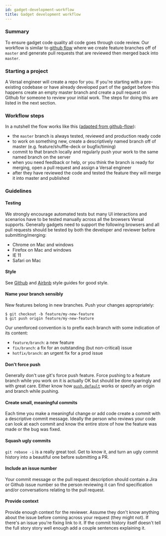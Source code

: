 ```yaml
---
id: gadget-development-workflow
title: Gadget development workflow
---
```


### Summary

To ensure gadget code quality all code goes through code review. Our workflow is similar to 
[github flow](http://scottchacon.com/2011/08/31/github-flow.html) where we create feature branches off of `master` and generate pull requests that are reviewed then merged back into `master`.

### Starting a project

A Versal engineer will create a repo for you. If you're starting with a pre-existing codebase or have already developed part of the gadget before this happens create an empty master branch and create a pull request on Github for someone to review your initial work. The steps for doing this are listed in the next section.

### Workflow steps

In a nutshell the flow works like this ([adapted from github-flow](http://scottchacon.com/2011/08/31/github-flow.html)):

* the `master` branch is always tested, reviewed and production ready code
* to work on something new, create a descriptively named branch off of master (e.g. feature/shuffle-deck or bugfix/timing)
* commit to that branch locally and regularly push your work to the same named branch on the server
* when you need feedback or help, or you think the branch is ready for merging, open a pull request and assign a Versal engineer
* after they have reviewed the code and tested the feature they will merge it into master and published

### Guidelines

#### Testing

We strongly encourage automated tests but many UI interactions and scenarios have to be tested manually across all the browsers Versal supports. Generally gadgets need to support the following browsers and all pull requests should be tested by both the developer and reviewer before submitting/merging:

* Chrome on Mac and windows
* Firefox on Mac and windows
* IE 11
* Safari on Mac

#### Style

See [Github](https://github.com/styleguide) and [Airbnb](https://github.com/airbnb/javascript) style guides for good style.

#### Name your branch sensibly

New features belong in new branches. Push your changes appropriately:

    $ git checkout -b feature/my-new-feature
    $ git push origin feature/my-new-feature

Our unenforced convention is to prefix each branch with some indication of its content:

  * `feature/branch`: a new feature
  * `fix/branch`: a fix for an outstanding (but non-critical) issue
  * `hotfix/branch`: an urgent fix for a prod issue

#### Don't force push

Generally don't use git's force push feature. Force pushing to a feature branch while you work on it is actually OK but should be done sparingly and with great care. Either know how [`push.default`](http://stackoverflow.com/questions/13148066/warning-push-default-is-unset-its-implicit-value-is-changing-in-git-2-0) works or specify an origin and branch while pushing.

#### Create small, meaningful commits

Each time you make a meaningful change or add code create a commit with a descriptive commit message. Ideally the person who reviews your code can look at each commit and know the entire store of how the feature was made or the bug was fixed.

#### Squash ugly commits

`git rebase -i` is a really great tool. Get to know it, and turn an ugly commit history into a beautiful one before submitting a PR.

#### Include an issue number

Your commit message or the pull request description should contain a Jira or Github issue number so the person reviewing it can find specification and/or conversations relating to the pull request. 

#### Provide context

Provide enough context for the reviewer. Assume they don't know anything about the issue before coming across your request (they might not). If there's an issue you're fixing link to it. If the commit history itself doesn't tell the full story story well enough add a couple sentences explaining it.
